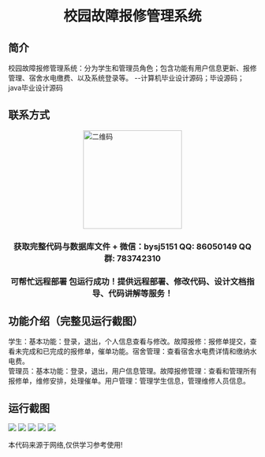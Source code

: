 <p><h1 align="center">校园故障报修管理系统</h1></p>

## 简介
校园故障报修管理系统：分为学生和管理员角色；包含功能有用户信息更新、报修管理、宿舍水电缴费、以及系统登录等。    --计算机毕业设计源码；毕设源码；java毕业设计源码


## 联系方式
<img src="https://bs-1329754181.cos.ap-shanghai.myqcloud.com/wx.jpg" alt="二维码" style="display: block; margin: 0 auto;" width="200px">
<p><h3 align="center">获取完整代码与数据库文件 + 微信：bysj5151 QQ: 86050149 QQ群: 783742310</h3></p>
<p><h3 align="center">可帮忙远程部署 包运行成功！提供远程部署、修改代码、设计文档指导、代码讲解等服务！</h3></p>

## 功能介绍（完整见运行截图）
学生：基本功能：登录，退出，个人信息查看与修改。故障报修：报修单提交，查看未完成和已完成的报修单，催单功能。宿舍管理：查看宿舍水电费详情和缴纳水电费。  
管理员：基本功能：登录，退出，用户信息管理。故障报修管理：查看和管理所有报修单，维修安排，处理催单。用户管理：管理学生信息，管理维修人员信息。


## 运行截图
![](imgs/588112-20220718073321422-1775994763.png)
![](imgs/588112-20220718073325524-286185655.png)
![](imgs/588112-20220718073330051-1292557549.png)
![](imgs/588112-20220718073333977-747116790.png)
![](imgs/588112-20220718073337760-40917630.png)

<p>本代码来源于网络,仅供学习参考使用!</p>
